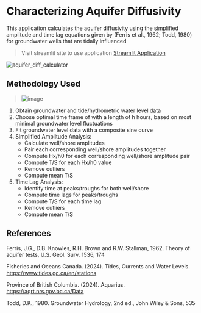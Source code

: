 # Characterizing Aquifer Diffusivity
This application calculates the aquifer diffusivity using the simplified amplitude and time lag equations given by (Ferris et al., 1962; Todd, 1980) for groundwater wells that are tidally influenced
> Visit streamlit site to use application [Streamlit Application](https://aquifer-diffusivity-calculator.streamlit.app/)

![aquifer_diff_calculator](https://github.com/user-attachments/assets/6ec1d0c3-01b3-4c1b-818d-3f9227e0532d)


## Methodology Used
> ![image](https://github.com/user-attachments/assets/9d361204-7779-45e7-9a83-234390fa37ae)
1.	Obtain groundwater and tide/hydrometric water level data 
2.	Choose optimal time frame of with a length of h hours, based on most minimal groundwater level fluctuations
3.	Fit groundwater level data with a composite sine curve 
4.	Simplified Amplitude Analysis:
     * Calculate well/shore amplitudes
     * Pair each corresponding well/shore amplitudes together
     * Compute Hx/h0 for each corresponding well/shore amplitude pair
     * Compute T/S for each Hx/h0 value
     * Remove outliers
     * Compute mean T/S 
5.	Time Lag Analysis:
     * Identify time at peaks/troughs for both well/shore 
     * Compute time lags for peaks/troughs 
     * Compute T/S for each time lag 
     * Remove outliers
     * Compute mean T/S



## References
Ferris, J.G., D.B. Knowles, R.H. Brown and R.W. Stallman, 1962. Theory of aquifer tests, U.S. Geol. Surv. 1536, 174

Fisheries and Oceans Canada. (2024). Tides, Currents and Water Levels. https://www.tides.gc.ca/en/stations

Province of British Columbia. (2024). Aquarius. https://aqrt.nrs.gov.bc.ca/Data 

Todd, D.K., 1980. Groundwater Hydrology, 2nd ed., John Wiley & Sons, 535
